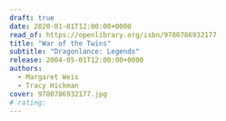 ```yaml
---
draft: true
date: 2020-01-01T12:00:00+0000
read_of: https://openlibrary.org/isbn/9780786932177
title: "War of the Twins"
subtitle: "Dragonlance: Legends"
release: 2004-05-01T12:00:00+0000
authors:
  - Margaret Weis
  - Tracy Hickman
cover: 9780786932177.jpg
# rating:
---
```

